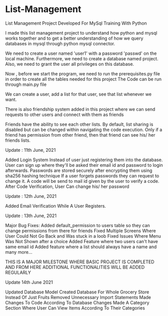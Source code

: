 # List-Management
List Management Project Developed For MySql Training With Python

I made this list management project to understand how python and mysql works together and to get a better understanding of how we query databases in mysql
through python mysql connector.

We need to create a user named 'user1' with a password 'passwd' on the local machine.
Furthermore, we need to create a database named project.
Also, we need to grant the user all privileges on this database.

Now , before we start the program, we need to run the prerequisites.py file in order to create all the tables needed for this project
The Code can be run through main.py file

We can create a user, add a list for that user, see that list whenever we want.

There is also friendship system added in this project where we can send requests to other users and connect with them as friends

Friends have the ability to see each other lists.
By default, list sharing is disabled but can be changed within navigating the code execution.
Only if a friend has permission from other friend, then that friend can see his/ her friends lists.



Update : 11th June, 2021

Added Login System Instead of user just registering them into the database.
User can sign up where they'll be asked their email id and password to login afterwards.
Passwords are stored securely after encrypting them using sha256 hashing technique
If a user forgets passwords they can request to change it. A code will be send to mail id given by the user to verify a code.
After Code Verification, User Can change his/ her password


Update : 12th June, 2021

Added Email Verification While A User Registers.

Update : 13th June, 2021

Major Bug Fixes:
Added default_permission to users table so they can change permissions from there for friends
Fixed Multiple Screens Where User Could Not Go Back and Was stuck in a loob
Fixed Issues Where Menu Was Not Shown after a choice
Added Feature where two users can't have same email id
Added feature where a list should always have a name
and many more...

THIS IS A MAJOR MILESTONE WHERE BASIC PROJECT IS COMPLETED AND FROM HERE ADDITIONAL FUNCTIONALITIES WILL BE ADDED REGULARLY

Update  14th June 2021

Updated Database Model 
Created Database For Whole Grocery Store Instead Of Just Fruits
Removed Unnecessary Import Statements
Made Changes To Code According To Database Changes
Made A Category Section Where User Can View Items According To Their Categories